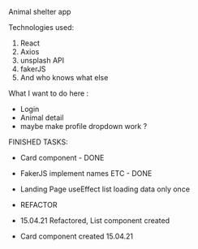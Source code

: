 Animal shelter app

Technologies used:
1. React
2. Axios
3. unsplash API
4. fakerJS
5. And who knows what else

What I want to do here :

- Login
- Animal detail
- maybe make profile dropdown work ? 

FINISHED TASKS:
- Card component - DONE 
- FakerJS implement names ETC - DONE
- Landing Page useEffect list loading data only once



- REFACTOR
- 15.04.21 Refactored, List component created 
- Card component created 15.04.21